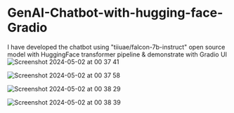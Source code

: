 # GenAI-Chatbot-with-hugging-face-Gradio
I have developed the chatbot using "tiiuae/falcon-7b-instruct" open source model with HuggingFace transformer pipeline &amp; demonstrate with Gradio UI
![Screenshot 2024-05-02 at 00 37 41](https://github.com/sachinHansak/GenAI-Chatbot-with-hugging-face-Gradio/assets/129732765/9d497173-c278-4938-bb5f-1a576c91b0ab)

![Screenshot 2024-05-02 at 00 37 58](https://github.com/sachinHansak/GenAI-Chatbot-with-hugging-face-Gradio/assets/129732765/379ec6ad-7f39-49f1-9b87-a2860e911de6)

![Screenshot 2024-05-02 at 00 38 29](https://github.com/sachinHansak/GenAI-Chatbot-with-hugging-face-Gradio/assets/129732765/b5d47a1c-ae56-4d58-aa88-0698c61a159e)

![Screenshot 2024-05-02 at 00 38 39](https://github.com/sachinHansak/GenAI-Chatbot-with-hugging-face-Gradio/assets/129732765/ae664bba-656f-44ec-8791-84c9e63179d7)

